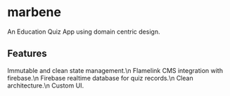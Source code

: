# marbene

An Education Quiz App using domain centric design.

## Features

Immutable and clean state management.\n
Flamelink CMS integration with firebase.\n
Firebase realtime database for quiz records.\n
Clean architecture.\n
Custom UI.
